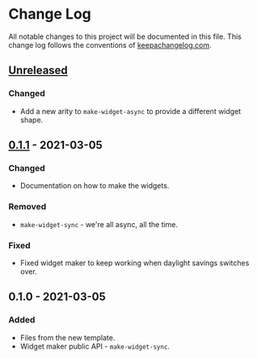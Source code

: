 # Change Log
All notable changes to this project will be documented in this file. This change log follows the conventions of [keepachangelog.com](http://keepachangelog.com/).

## [Unreleased]
### Changed
- Add a new arity to `make-widget-async` to provide a different widget shape.

## [0.1.1] - 2021-03-05
### Changed
- Documentation on how to make the widgets.

### Removed
- `make-widget-sync` - we're all async, all the time.

### Fixed
- Fixed widget maker to keep working when daylight savings switches over.

## 0.1.0 - 2021-03-05
### Added
- Files from the new template.
- Widget maker public API - `make-widget-sync`.

[Unreleased]: https://github.com/your-name/untitled2/compare/0.1.1...HEAD
[0.1.1]: https://github.com/your-name/untitled2/compare/0.1.0...0.1.1
